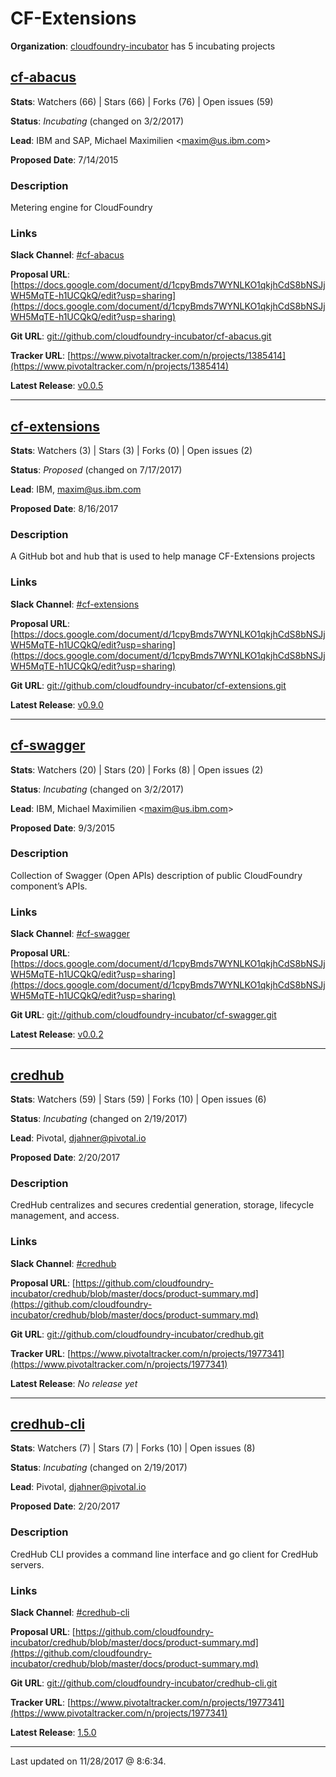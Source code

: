 # CF-Extensions

**Organization**: [cloudfoundry-incubator](https://github.com/cloudfoundry-incubator) has 5 incubating projects



## [cf-abacus](https://github.com/cloudfoundry-incubator/cf-abacus)

**Stats**: Watchers (66) | Stars (66) | Forks (76) | Open issues (59)

**Status**: *Incubating* (changed on 3/2/2017)

**Lead**: IBM and SAP, Michael Maximilien &lt;maxim@us.ibm.com&gt;

**Proposed Date**: 7/14/2015

### Description
Metering engine for CloudFoundry

### Links

**Slack Channel**: [#cf-abacus](https://cloudfoundry.slack.com/messages/#cf-abacus)

**Proposal URL**: [https://docs.google.com/document/d/1cpyBmds7WYNLKO1qkjhCdS8bNSJjWH5MqTE-h1UCQkQ/edit?usp=sharing](https://docs.google.com/document/d/1cpyBmds7WYNLKO1qkjhCdS8bNSJjWH5MqTE-h1UCQkQ/edit?usp=sharing)

**Git URL**: [git://github.com/cloudfoundry-incubator/cf-abacus.git](git://github.com/cloudfoundry-incubator/cf-abacus.git)

**Tracker URL**: [https://www.pivotaltracker.com/n/projects/1385414](https://www.pivotaltracker.com/n/projects/1385414)

**Latest Release**: [v0.0.5](https://api.github.com/repos/cloudfoundry-incubator/cf-abacus/tarball/v0.0.5)



---

## [cf-extensions](https://github.com/cloudfoundry-incubator/cf-extensions)

**Stats**: Watchers (3) | Stars (3) | Forks (0) | Open issues (2)

**Status**: *Proposed* (changed on 7/17/2017)

**Lead**: IBM, maxim@us.ibm.com

**Proposed Date**: 8/16/2017

### Description
A GitHub bot and hub that is used to help manage CF-Extensions projects

### Links

**Slack Channel**: [#cf-extensions](https://cloudfoundry.slack.com/messages/#cf-extensions)

**Proposal URL**: [https://docs.google.com/document/d/1cpyBmds7WYNLKO1qkjhCdS8bNSJjWH5MqTE-h1UCQkQ/edit?usp=sharing](https://docs.google.com/document/d/1cpyBmds7WYNLKO1qkjhCdS8bNSJjWH5MqTE-h1UCQkQ/edit?usp=sharing)

**Git URL**: [git://github.com/cloudfoundry-incubator/cf-extensions.git](git://github.com/cloudfoundry-incubator/cf-extensions.git)



**Latest Release**: [v0.9.0](https://api.github.com/repos/cloudfoundry-incubator/cf-extensions/tarball/v0.9.0)



---

## [cf-swagger](https://github.com/cloudfoundry-incubator/cf-swagger)

**Stats**: Watchers (20) | Stars (20) | Forks (8) | Open issues (2)

**Status**: *Incubating* (changed on 3/2/2017)

**Lead**: IBM, Michael Maximilien &lt;maxim@us.ibm.com&gt;

**Proposed Date**: 9/3/2015

### Description
Collection of Swagger (Open APIs) description of public CloudFoundry component’s APIs. 

### Links

**Slack Channel**: [#cf-swagger](https://cloudfoundry.slack.com/messages/#cf-swagger)

**Proposal URL**: [https://docs.google.com/document/d/1cpyBmds7WYNLKO1qkjhCdS8bNSJjWH5MqTE-h1UCQkQ/edit?usp=sharing](https://docs.google.com/document/d/1cpyBmds7WYNLKO1qkjhCdS8bNSJjWH5MqTE-h1UCQkQ/edit?usp=sharing)

**Git URL**: [git://github.com/cloudfoundry-incubator/cf-swagger.git](git://github.com/cloudfoundry-incubator/cf-swagger.git)



**Latest Release**: [v0.0.2](https://api.github.com/repos/cloudfoundry-incubator/cf-swagger/tarball/v0.0.2)



---

## [credhub](https://github.com/cloudfoundry-incubator/credhub)

**Stats**: Watchers (59) | Stars (59) | Forks (10) | Open issues (6)

**Status**: *Incubating* (changed on 2/19/2017)

**Lead**: Pivotal, djahner@pivotal.io

**Proposed Date**: 2/20/2017

### Description
CredHub centralizes and secures credential generation, storage, lifecycle management, and access.

### Links

**Slack Channel**: [#credhub](https://cloudfoundry.slack.com/messages/#credhub)

**Proposal URL**: [https://github.com/cloudfoundry-incubator/credhub/blob/master/docs/product-summary.md](https://github.com/cloudfoundry-incubator/credhub/blob/master/docs/product-summary.md)

**Git URL**: [git://github.com/cloudfoundry-incubator/credhub.git](git://github.com/cloudfoundry-incubator/credhub.git)

**Tracker URL**: [https://www.pivotaltracker.com/n/projects/1977341](https://www.pivotaltracker.com/n/projects/1977341)



**Latest Release**: _No release yet_

---

## [credhub-cli](https://github.com/cloudfoundry-incubator/credhub-cli)

**Stats**: Watchers (7) | Stars (7) | Forks (10) | Open issues (8)

**Status**: *Incubating* (changed on 2/19/2017)

**Lead**: Pivotal, djahner@pivotal.io

**Proposed Date**: 2/20/2017

### Description
CredHub CLI provides a command line interface and go client for CredHub servers.

### Links

**Slack Channel**: [#credhub-cli](https://cloudfoundry.slack.com/messages/#credhub-cli)

**Proposal URL**: [https://github.com/cloudfoundry-incubator/credhub/blob/master/docs/product-summary.md](https://github.com/cloudfoundry-incubator/credhub/blob/master/docs/product-summary.md)

**Git URL**: [git://github.com/cloudfoundry-incubator/credhub-cli.git](git://github.com/cloudfoundry-incubator/credhub-cli.git)

**Tracker URL**: [https://www.pivotaltracker.com/n/projects/1977341](https://www.pivotaltracker.com/n/projects/1977341)

**Latest Release**: [1.5.0](https://api.github.com/repos/cloudfoundry-incubator/credhub-cli/tarball/1.5.0)



---

Last updated on 11/28/2017 @ 8:6:34.